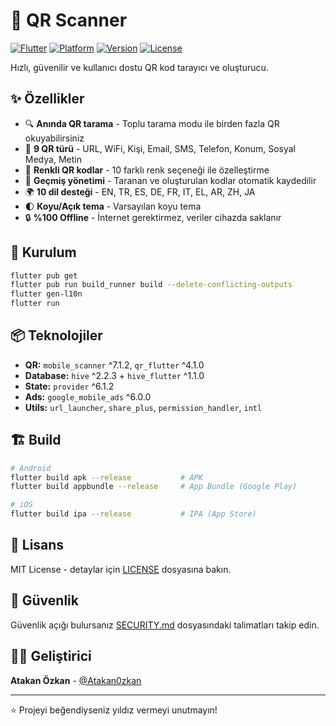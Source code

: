 # 📱 QR Scanner

[![Flutter](https://img.shields.io/badge/Flutter-3.9+-02569B?logo=flutter)](https://flutter.dev)
[![Platform](https://img.shields.io/badge/Platform-Android%20%7C%20iOS-blue)](https://github.com/Atakan0zkan/QR-Maker-Scanner)
[![Version](https://img.shields.io/badge/Version-1.2.2-green)](https://github.com/Atakan0zkan/QR-Maker-Scanner/releases)
[![License](https://img.shields.io/badge/License-MIT-yellow)](LICENSE)

Hızlı, güvenilir ve kullanıcı dostu QR kod tarayıcı ve oluşturucu.

## ✨ Özellikler

- 🔍 **Anında QR tarama** - Toplu tarama modu ile birden fazla QR okuyabilirsiniz
- 🎨 **9 QR türü** - URL, WiFi, Kişi, Email, SMS, Telefon, Konum, Sosyal Medya, Metin
- 🌈 **Renkli QR kodlar** - 10 farklı renk seçeneği ile özelleştirme
- 💾 **Geçmiş yönetimi** - Taranan ve oluşturulan kodlar otomatik kaydedilir
- 🌍 **10 dil desteği** - EN, TR, ES, DE, FR, IT, EL, AR, ZH, JA
- 🌓 **Koyu/Açık tema** - Varsayılan koyu tema
- 🔒 **%100 Offline** - İnternet gerektirmez, veriler cihazda saklanır

## 🚀 Kurulum

```bash
flutter pub get
flutter pub run build_runner build --delete-conflicting-outputs
flutter gen-l10n
flutter run
```

## 📦 Teknolojiler

- **QR:** `mobile_scanner` ^7.1.2, `qr_flutter` ^4.1.0
- **Database:** `hive` ^2.2.3 + `hive_flutter` ^1.1.0
- **State:** `provider` ^6.1.2
- **Ads:** `google_mobile_ads` ^6.0.0
- **Utils:** `url_launcher`, `share_plus`, `permission_handler`, `intl`

## 🏗️ Build

```bash
# Android
flutter build apk --release           # APK
flutter build appbundle --release     # App Bundle (Google Play)

# iOS
flutter build ipa --release           # IPA (App Store)
```

## 📄 Lisans

MIT License - detaylar için [LICENSE](LICENSE) dosyasına bakın.

## 🔐 Güvenlik

Güvenlik açığı bulursanız [SECURITY.md](SECURITY.md) dosyasındaki talimatları takip edin.

## 👨‍💻 Geliştirici

**Atakan Özkan** - [@Atakan0zkan](https://github.com/Atakan0zkan)

---

⭐ Projeyi beğendiyseniz yıldız vermeyi unutmayın!
